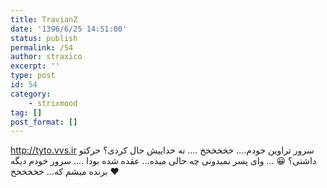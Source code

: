 ```yaml
---
title: TravianZ
date: '1396/6/25 14:51:00'
status: publish
permalink: /54
author: straxico
excerpt: ''
type: post
id: 54
category:
    - strixmood
tag: []
post_format: []
---
```

http://tyto.vvs.ir سرور تراوین خودم…. خخخخخخ …. نه خداییش حال کردی؟ حرکتو داشتی؟ 😀 … وای پسر نمیدونی چه حالی میده… عقده شده بودا …. سرور خودم دیگه برنده میشم که… خخخخخخ ♥